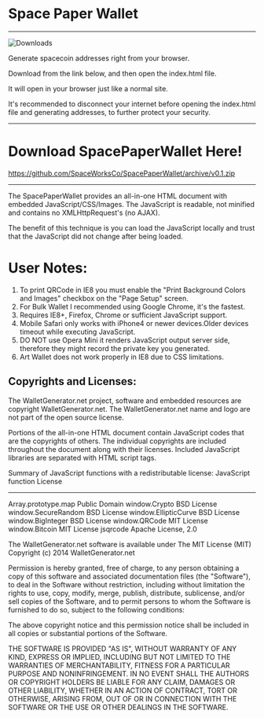 # Space Paper Wallet
********************************************************************

![Downloads](https://img.shields.io/github/downloads/SpaceWorksCo/SpacePaperWallet/total)

Generate spacecoin addresses right from your browser.

Download from the link below, and then open the index.html file.

It will open in your browser just like a normal site.

It's recommended to disconnect your internet before opening the index.html file and generating addresses, to further protect your security.


*********************************************************************

# Download SpacePaperWallet Here!

https://github.com/SpaceWorksCo/SpacePaperWallet/archive/v0.1.zip

*********************************************************************

The SpacePaperWallet provides an all-in-one HTML document with embedded JavaScript/CSS/Images. The JavaScript is readable, not minified and contains no XMLHttpRequest's (no AJAX).

The benefit of this technique is you can load the JavaScript locally and trust that the JavaScript did not change after being loaded.


# User Notes:
 1) To print QRCode in IE8 you must enable the "Print Background Colors and Images" checkbox on the "Page Setup" screen.
 2) For Bulk Wallet I recommended using Google Chrome, it's the fastest.
 3) Requires IE8+, Firefox, Chrome or sufficient JavaScript support.
 4) Mobile Safari only works with iPhone4 or newer devices.Older devices timeout while executing JavaScript.
 5) DO NOT use Opera Mini it renders JavaScript output server side, therefore they might record the private key you generated.
 6) Art Wallet does not work properly in IE8 due to CSS limitations.


Copyrights and Licenses:
---------------------------------------
The WalletGenerator.net project, software and embedded resources are copyright WalletGenerator.net.
The WalletGenerator.net name and logo are not part of the open source license.

Portions of the all-in-one HTML document contain JavaScript codes that are the copyrights of others. The individual copyrights are included throughout the document along with their licenses. Included JavaScript libraries are separated with HTML script tags.

Summary of JavaScript functions with a redistributable license:
JavaScript function   License
-------------------   --------------
Array.prototype.map   Public Domain
window.Crypto         BSD License
window.SecureRandom   BSD License
window.EllipticCurve  BSD License
window.BigInteger     BSD License
window.QRCode         MIT License
window.Bitcoin        MIT License
jsqrcode              Apache License, 2.0


The WalletGenerator.net software is available under The MIT License (MIT)
Copyright (c) 2014 WalletGenerator.net

Permission is hereby granted, free of charge, to any person obtaining a copy of this software and associated documentation files (the "Software"), to deal in the Software without restriction, including without limitation the rights to use, copy, modify, merge, publish, distribute, sublicense, and/or sell copies of the Software, and to permit persons to whom the Software is furnished to do so, subject to the following conditions:

The above copyright notice and this permission notice shall be included in all copies or substantial portions of the Software.

THE SOFTWARE IS PROVIDED "AS IS", WITHOUT WARRANTY OF ANY KIND, EXPRESS OR IMPLIED, INCLUDING BUT NOT LIMITED TO THE WARRANTIES OF MERCHANTABILITY, FITNESS FOR A PARTICULAR PURPOSE AND NONINFRINGEMENT. IN NO EVENT SHALL THE AUTHORS OR COPYRIGHT HOLDERS BE LIABLE FOR ANY CLAIM, DAMAGES OR OTHER LIABILITY, WHETHER IN AN ACTION OF CONTRACT, TORT OR OTHERWISE, ARISING FROM, OUT OF OR IN CONNECTION WITH THE SOFTWARE OR THE USE OR OTHER DEALINGS IN THE SOFTWARE.
